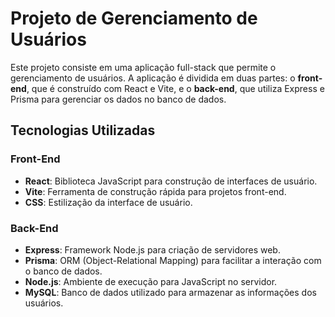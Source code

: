 # Projeto de Gerenciamento de Usuários

Este projeto consiste em uma aplicação full-stack que permite o gerenciamento de usuários. A aplicação é dividida em duas partes: o **front-end**, que é construído com React e Vite, e o **back-end**, que utiliza Express e Prisma para gerenciar os dados no banco de dados.

## Tecnologias Utilizadas

### Front-End
- **React**: Biblioteca JavaScript para construção de interfaces de usuário.
- **Vite**: Ferramenta de construção rápida para projetos front-end.
- **CSS**: Estilização da interface de usuário.

### Back-End
- **Express**: Framework Node.js para criação de servidores web.
- **Prisma**: ORM (Object-Relational Mapping) para facilitar a interação com o banco de dados.
- **Node.js**: Ambiente de execução para JavaScript no servidor.
- **MySQL**: Banco de dados utilizado para armazenar as informações dos usuários.


